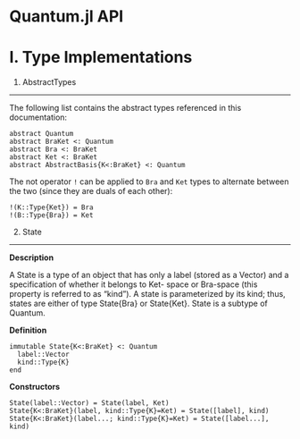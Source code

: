 Quantum.jl API
===
I. Type Implementations
===
1. AbstractTypes
---
The following list contains the abstract types referenced in this documentation:

	abstract Quantum
	abstract BraKet <: Quantum
	abstract Bra <: BraKet
	abstract Ket <: BraKet
	abstract AbstractBasis{K<:BraKet} <: Quantum

The not operator `!` can be applied to `Bra` and `Ket` types to alternate between 
the two (since they are duals of each other):

	!(K::Type{Ket}) = Bra
	!(B::Type{Bra}) = Ket

2. State 
--- 
__Description__

A State is a type of an object that has only a
label (stored as a Vector) and a specification of whether it belongs to Ket-
space or Bra-space (this property is referred to as “kind”). A state is
parameterized by its kind; thus, states are either of type State{Bra} or
State{Ket}. State is a subtype of Quantum.

__Definition__

	immutable State{K<:BraKet} <: Quantum
	  label::Vector
	  kind::Type{K}
	end

__Constructors__

	State(label::Vector) = State(label, Ket)
	State{K<:BraKet}(label, kind::Type{K}=Ket) = State([label], kind)
	State{K<:BraKet}(label...; kind::Type{K}=Ket) = State([label...], kind)